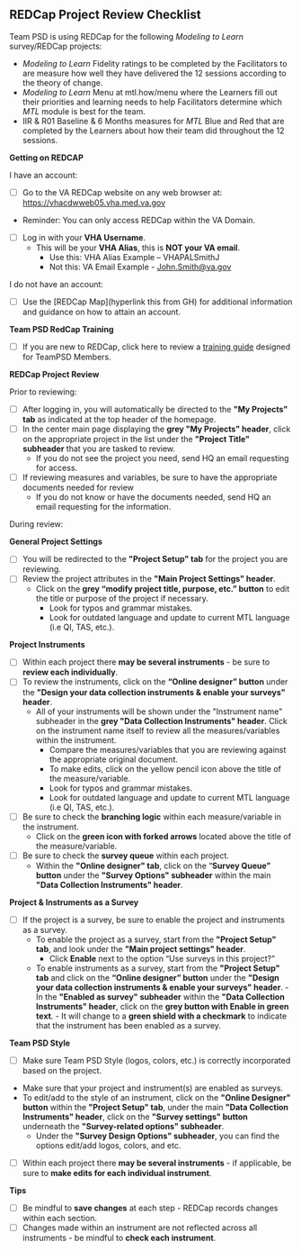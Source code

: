 ## **REDCap Project Review Checklist**

Team PSD is using REDCap for the following *Modeling to Learn* survey/REDCap projects:
- *Modeling to Learn* Fidelity ratings to be completed by the Facilitators to are measure how well they have delivered the 12 sessions according to the theory of change.
- *Modeling to Learn* Menu at mtl.how/menu where the Learners fill out their priorities and learning needs to help Facilitators determine which *MTL* module is best for the team.
- IIR & R01 Baseline & 6 Months measures for *MTL* Blue and Red that are completed by the Learners about how their team did throughout the 12 sessions. 

**Getting on REDCAP**

I have an account:
- [ ]	Go to the VA REDCap website on any web browser at: https://vhacdwweb05.vha.med.va.gov
   - Reminder: You can only access REDCap within the VA Domain.
- [ ] Log in with your **VHA Username**.
   - This will be your **VHA Alias**, this is **NOT your VA email**.
     - Use this: VHA Alias Example – VHAPALSmithJ
     - Not this: VA Email Example - John.Smith@va.gov
   
I do not have an account:
- [ ] Use the [REDCap Map](hyperlink this from GH) for additional information and guidance on how to attain an account.

**Team PSD RedCap Training**
- [ ] If you are new to REDCap, click here to review a [training guide](https://github.com/lzim/teampsd/blob/master/resources/training_guides/redcap/va_redcap.md) designed for TeamPSD Members.

**REDCap Project Review**

Prior to reviewing:

- [ ] After logging in, you will automatically be directed to the **"My Projects" tab** as indicated at the top header of the homepage. 
- [ ] In the center main page displaying the **grey "My Projects" header**, click on the appropriate project in the list under the **"Project Title" subheader** that you are tasked to review.
   - If you do not see the project you need, send HQ an email requesting for access.
- [ ] If reviewing measures and variables, be sure to have the appropriate documents needed for review
   - If you do not know or have the documents needed, send HQ an email requesting for the information.

During review:

**General Project Settings**
- [ ] You will be redirected to the **"Project Setup" tab** for the project you are reviewing. 
- [ ] Review the project attributes in the **"Main Project Settings" header**.
   - Click on the **grey “modify project title, purpose, etc.” button** to edit the title or purpose of the project if necessary.
     - Look for typos and grammar mistakes.
     - Look for outdated language and update to current MTL language (i.e QI, TAS, etc.).
     
**Project Instruments**
- [ ] Within each project there **may be several instruments** - be sure to **review each individually**.
- [ ] To review the instruments, click on the **“Online designer” button** under the **"Design your data collection instruments & enable your surveys" header**.
   - All of your instruments will be shown under the "Instrument name" subheader in the **grey "Data Collection Instruments" header**. Click on the instrument name itself to review all the measures/variables within the instrument.
        - Compare the measures/variables that you are reviewing against the appropriate original document.
        - To make edits, click on the yellow pencil icon above the title of the measure/variable.
        - Look for typos and grammar mistakes.
        - Look for outdated language and update to current MTL language (i.e QI, TAS, etc.).
- [ ] Be sure to check the **branching logic** within each measure/variable in the instrument.
   - Click on the **green icon with forked arrows** located above the title of the measure/variable. 
- [ ] Be sure to check the **survey queue** within each project.
   - Within the **"Online designer" tab**, click on the “**Survey Queue” button** under the **"Survey Options" subheader** within the main **"Data Collection Instruments" header**.

**Project & Instruments as a Survey**
- [ ] If the project is a survey, be sure to enable the project and instruments as a survey.
   - To enable the project as a survey, start from the **"Project Setup" tab**, and look under the **"Main project settings" header**.
       - Click **Enable** next to the option “Use surveys in this project?” 
   - To enable instruments as a survey, start from the **"Project Setup" tab** and click on the **“Online designer” button** under the **"Design your data collection instruments & enable your surveys" header**.
           - In the **"Enabled as survey" subheader** within the **"Data Collection Instruments" header**, click on the **grey button with Enable in green text**. 
           - It will change to a **green shield with a checkmark** to indicate that the instrument has been enabled as a survey.
           
**Team PSD Style**
- [ ]	Make sure Team PSD Style (logos, colors, etc.) is correctly incorporated based on the project. 
   - Make sure that your project and instrument(s) are enabled as surveys.
   - To edit/add to the style of an instrument, click on the **"Online Designer" button** within the **"Project Setup" tab**, under the main **"Data Collection Instruments" header**, click on the **"Survey settings" button** underneath the **"Survey-related options" subheader**.
      - Under the **"Survey Design Options" subheader**, you can find the options edit/add logos, colors, and etc.
- [ ] Within each project there **may be several instruments** - if applicable, be sure to **make edits for each individual instrument**.

**Tips**
- [ ] Be mindful to **save changes** at each step - REDCap records changes within each section.
- [ ] Changes made within an instrument are not reflected across all instruments - be mindful to **check each instrument**.
